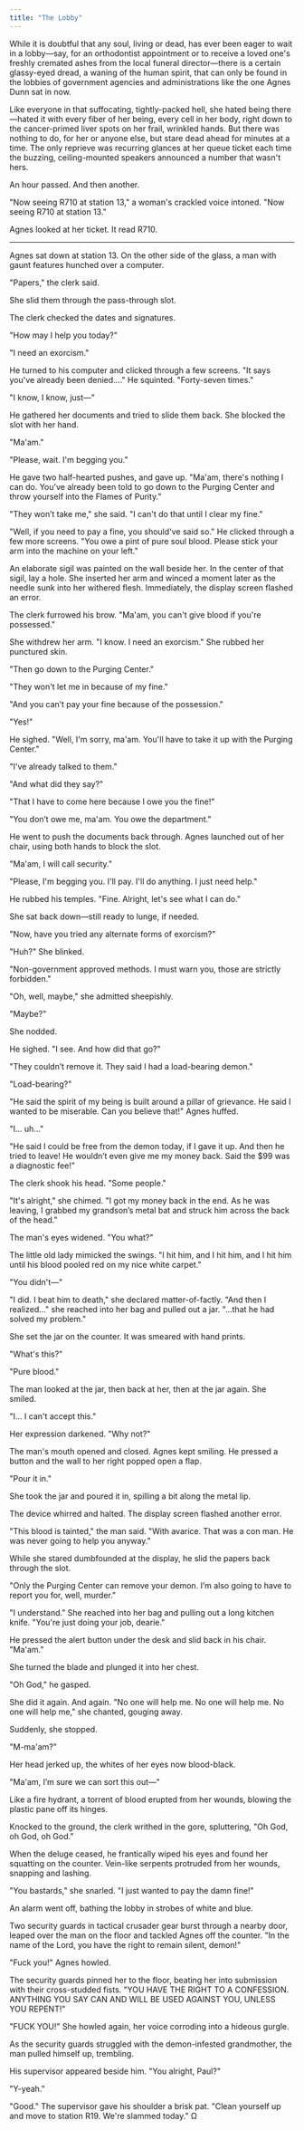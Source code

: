 ```yaml
---
title: "The Lobby"
---
```

While it is doubtful that any soul, living or dead, has ever been eager to wait in a lobby—say, for an orthodontist appointment or to receive a loved one's freshly cremated ashes from the local funeral director—there is a certain glassy-eyed dread, a waning of the human spirit, that can only be found in the lobbies of government agencies and administrations like the one Agnes Dunn sat in now.

Like everyone in that suffocating, tightly-packed hell, she hated being there—hated it with every fiber of her being, every cell in her body, right down to the cancer-primed liver spots on her frail, wrinkled hands. But there was nothing to do, for her or anyone else, but stare dead ahead for minutes at a time. The only reprieve was recurring glances at her queue ticket each time the buzzing, ceiling-mounted speakers announced a number that wasn't hers.

An hour passed. And then another.

"Now seeing R710 at station 13," a woman's crackled voice intoned. "Now seeing R710 at station 13."

Agnes looked at her ticket. It read R710.

***

Agnes sat down at station 13. On the other side of the glass, a man with gaunt features hunched over a computer.

"Papers," the clerk said.

She slid them through the pass-through slot.

The clerk checked the dates and signatures.

"How may I help you today?"

"I need an exorcism."

He turned to his computer and clicked through a few screens. "It says you've already been denied...." He squinted. "Forty-seven times."

"I know, I know, just—"

He gathered her documents and tried to slide them back. She blocked the slot with her hand.

"Ma'am."

"Please, wait. I'm begging you."

He gave two half-hearted pushes, and gave up. "Ma'am, there's nothing I can do. You've already been told to go down to the Purging Center and throw yourself into the Flames of Purity."

"They won’t take me," she said. "I can't do that until I clear my fine."

"Well, if you need to pay a fine, you should've said so." He clicked through a few more screens. "You owe a pint of pure soul blood. Please stick your arm into the machine on your left."

An elaborate sigil was painted on the wall beside her. In the center of that sigil, lay a hole. She inserted her arm and winced a moment later as the needle sunk into her withered flesh. Immediately, the display screen flashed an error.

The clerk furrowed his brow. "Ma'am, you can't give blood if you're possessed."

She withdrew her arm. "I know. I need an exorcism." She rubbed her punctured skin.

"Then go down to the Purging Center."

"They won't let me in because of my fine."

"And you can’t pay your fine because of the possession."

"Yes!"

He sighed. "Well, I'm sorry, ma'am. You'll have to take it up with the Purging Center."

"I've already talked to them."

"And what did they say?"

"That I have to come here because I owe you the fine!"

"You don’t owe me, ma'am. You owe the department."

He went to push the documents back through. Agnes launched out of her chair, using both hands to block the slot.

"Ma'am, I will call security."

"Please, I'm begging you. I'll pay. I'll do anything. I just need help."

He rubbed his temples. "Fine. Alright, let's see what I can do."

She sat back down—still ready to lunge, if needed.

"Now, have you tried any alternate forms of exorcism?"

"Huh?" She blinked.

"Non-government approved methods. I must warn you, those are strictly forbidden."

"Oh, well, maybe," she admitted sheepishly.

"Maybe?"

She nodded.

He sighed. "I see. And how did that go?"

"They couldn’t remove it. They said I had a load-bearing demon."

"Load-bearing?"

"He said the spirit of my being is built around a pillar of grievance. He said I wanted to be miserable. Can you believe that!" Agnes huffed.

"I... uh..."

"He said I could be free from the demon today, if I gave it up. And then he tried to leave! He wouldn’t even give me my money back. Said the $99 was a diagnostic fee!"

The clerk shook his head. "Some people."

"It's alright," she chimed. "I got my money back in the end. As he was leaving, I grabbed my grandson’s metal bat and struck him across the back of the head."

The man's eyes widened. "You what?"

The little old lady mimicked the swings. "I hit him, and I hit him, and I hit him until his blood pooled red on my nice white carpet." 

"You didn't—"

"I did. I beat him to death," she declared matter-of-factly. "And then I realized..." she reached into her bag and pulled out a jar. "...that he had solved my problem."

She set the jar on the counter. It was smeared with hand prints.

"What's this?"

"Pure blood."

The man looked at the jar, then back at her, then at the jar again. She smiled.

"I... I can't accept this."

Her expression darkened. "Why not?"

The man's mouth opened and closed. Agnes kept smiling. He pressed a button and the wall to her right popped open a flap.

"Pour it in."

She took the jar and poured it in, spilling a bit along the metal lip.

The device whirred and halted. The display screen flashed another error.

"This blood is tainted," the man said. "With avarice. That was a con man. He was never going to help you anyway."

While she stared dumbfounded at the display, he slid the papers back through the slot.

"Only the Purging Center can remove your demon. I’m also going to have to report you for, well, murder."

"I understand." She reached into her bag and pulling out a long kitchen knife. "You're just doing your job, dearie."

He pressed the alert button under the desk and slid back in his chair. "Ma'am."

She turned the blade and plunged it into her chest.

"Oh God," he gasped.

She did it again. And again. "No one will help me. No one will help me. No one will help me," she chanted, gouging away.

Suddenly, she stopped.

"M-ma'am?"

Her head jerked up, the whites of her eyes now blood-black.

"Ma'am, I’m sure we can sort this out—"

Like a fire hydrant, a torrent of blood erupted from her wounds, blowing the plastic pane off its hinges.

Knocked to the ground, the clerk writhed in the gore, spluttering, "Oh God, oh God, oh God."

When the deluge ceased, he frantically wiped his eyes and found her squatting on the counter. Vein-like serpents protruded from her wounds, snapping and lashing.

"You bastards," she snarled. "I just wanted to pay the damn fine!"

An alarm went off, bathing the lobby in strobes of white and blue.

Two security guards in tactical crusader gear burst through a nearby door, leaped over the man on the floor and tackled Agnes off the counter.  "In the name of the Lord, you have the right to remain silent, demon!"

"Fuck you!" Agnes howled.

The security guards pinned her to the floor, beating her into submission with their cross-studded fists. "YOU HAVE THE RIGHT TO  A CONFESSION. ANYTHING YOU SAY CAN AND WILL BE USED AGAINST YOU, UNLESS YOU REPENT!"

"FUCK YOU!" She howled again, her voice corroding into a hideous gurgle.

As the security guards struggled with the demon-infested grandmother, the man pulled himself up, trembling.

His supervisor appeared beside him. "You alright, Paul?" 

"Y-yeah."

"Good." The supervisor gave his shoulder a brisk pat. "Clean yourself up and move to station R19. We're slammed today." Ω

